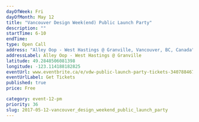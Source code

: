 ```yaml
---
dayOfWeek: Fri
dayOfMonth: May 12
title: "Vancouver Design Week(end) Public Launch Party"
description: ""
startTime: 6-10
endTime: 
type: Open Call
address: "Alley Oop - West Hastings @ Granville, Vancouver, BC, Canada"
addressLabel: Alley Oop - West Hastings @ Granville
latitude: 49.2848506081398
longitude: -123.114188182825
eventUrl: www.eventbrite.ca/e/vdw-public-launch-party-tickets-34078846748
eventUrlLabel: Get Tickets
published: true
price: Free

category: event-12-pm
priority: 36
slug: 2017-05-12-vancouver_design_weekend_public_launch_party
---
```


